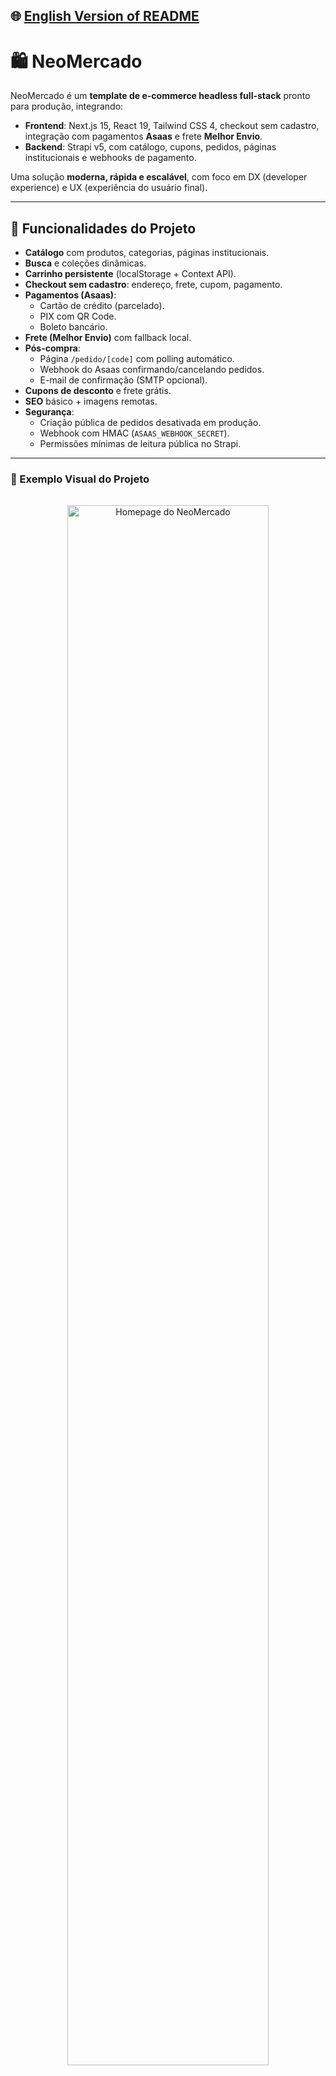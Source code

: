 ## 🌐 [English Version of README](README_EN.md)

# 🛍️ NeoMercado

NeoMercado é um **template de e-commerce headless full-stack** pronto para produção, integrando:

- **Frontend**: Next.js 15, React 19, Tailwind CSS 4, checkout sem cadastro, integração com pagamentos **Asaas** e frete **Melhor Envio**.  
- **Backend**: Strapi v5, com catálogo, cupons, pedidos, páginas institucionais e webhooks de pagamento.  

Uma solução **moderna, rápida e escalável**, com foco em DX (developer experience) e UX (experiência do usuário final).

---

## 🔨 Funcionalidades do Projeto

- **Catálogo** com produtos, categorias, páginas institucionais.  
- **Busca** e coleções dinâmicas.  
- **Carrinho persistente** (localStorage + Context API).  
- **Checkout sem cadastro**: endereço, frete, cupom, pagamento.  
- **Pagamentos (Asaas)**:
  - Cartão de crédito (parcelado).  
  - PIX com QR Code.  
  - Boleto bancário.  
- **Frete (Melhor Envio)** com fallback local.  
- **Pós-compra**:
  - Página `/pedido/[code]` com polling automático.  
  - Webhook do Asaas confirmando/cancelando pedidos.  
  - E-mail de confirmação (SMTP opcional).  
- **Cupons de desconto** e frete grátis.  
- **SEO** básico + imagens remotas.  
- **Segurança**:
  - Criação pública de pedidos desativada em produção.  
  - Webhook com HMAC (`ASAAS_WEBHOOK_SECRET`).  
  - Permissões mínimas de leitura pública no Strapi.  

---

### 📸 Exemplo Visual do Projeto

<div align="center">
  <img src="https://github.com/user-attachments/assets/aefc9a29-6719-42a5-81b0-e055a3ae245b" 
       alt="Homepage do NeoMercado" 
       width="80%" 
       style="margin: 16px 0; border-radius: 10px;">
</div>
---

## ✔️ Técnicas e Tecnologias Utilizadas

- **Frontend**:  
  - Next.js 15, React 19  
  - Tailwind CSS v4  
  - Headless UI, Heroicons  
  - Sonner (toasts), Nodemailer  
  - Sentry (observabilidade opcional)  

- **Backend**:  
  - Strapi v5  
  - SQLite (default) ou PostgreSQL  
  - API Tokens + Roles & Permissions  
  - Lifecycles para validação/estoque  

- **Integrações**:  
  - Asaas (sandbox/production)  
  - Melhor Envio (opcional)  

---

## 📁 Estrutura do Projeto

```

.
\|-- src/app/ (Next.js frontend)
\|   |-- api/checkout, asaas/webhook, shipping/...
\|   |-- cart/, checkout/, pedido/\[code], search/
\|   |-- components/: cart, home, ui, grid, product
\|   |-- lib/: api (Strapi), asaas utils, email templates
|
\|-- my-ecommerce-backend/ (Strapi backend)
\|   |-- config/: server, database, admin, middlewares
\|   |-- src/api/: product, category, order, coupon, page...
\|   |-- src/index.ts: permissões públicas + seed inicial
\|   |-- public/uploads: mídia

````

---

## 🛠️ Abrir e rodar o projeto

### 1. Pré-requisitos
- **Node.js ≥ 18**  
- **pnpm** (recomendado) ou npm/yarn  
- Banco de dados SQLite (default) ou PostgreSQL  

### 2. Clone o repositório

```bash
git clone <URL_DO_REPOSITORIO>
cd neomercado
````

### 3. Backend (Strapi)

```bash
cd my-ecommerce-backend
cp .env.example .env
pnpm install
pnpm dev
```

> Use `SEED=true` na primeira execução para popular catálogo, categorias e páginas iniciais.

### 4. Frontend (Next.js)

```bash
cd ..
cp .env.example .env.local
pnpm install
pnpm dev
```

Acesse em: [http://localhost:3000](http://localhost:3000)

---

## 🌐 Deploy

### Frontend (Next.js)

* Deploy em **Vercel**, **Netlify** ou Docker.
* Defina variáveis de ambiente (`NEXT_PUBLIC_STRAPI_URL`, `ASAAS_API_KEY`, etc.) no painel.

### Backend (Strapi)

* Deploy em **Render**, **Heroku**, **Railway** ou Docker Compose.
* Configure banco de dados PostgreSQL para produção.
* Defina variáveis no servidor (`ADMIN_JWT_SECRET`, `DATABASE_URL`, `ASAAS_API_KEY`, etc.).

